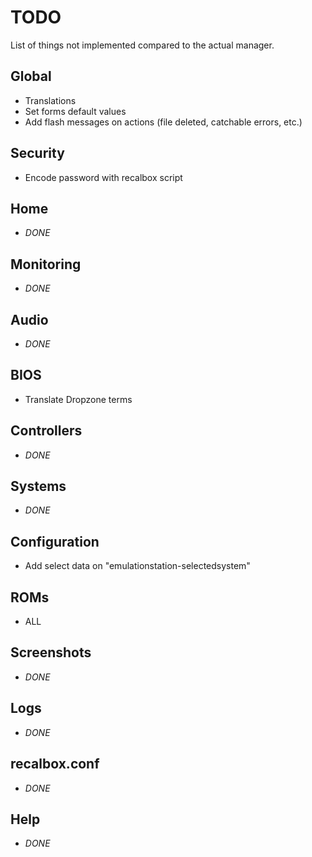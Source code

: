 # TODO

List of things not implemented compared to the actual manager.

## Global
* Translations
* Set forms default values
* Add flash messages on actions (file deleted, catchable errors, etc.)

## Security
* Encode password with recalbox script

## Home
* *DONE*

## Monitoring
* *DONE*

## Audio
* *DONE*

## BIOS
* Translate Dropzone terms

## Controllers
* *DONE*

## Systems
* *DONE*

## Configuration
* Add select data on "emulationstation-selectedsystem"

## ROMs
* ALL

## Screenshots
* *DONE*

## Logs
* *DONE*

## recalbox.conf
* *DONE*

## Help
* *DONE*
